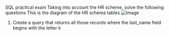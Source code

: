 SQL practical exam
Taking into account the HR scheme, solve the following questions
This is the diagram of the HR schema tables
![image](https://user-images.githubusercontent.com/72313215/231557912-20c0d986-f1f7-4f2b-8056-3663e427ba94.png)

1. Create a query that returns all those records where the last_name field begins with the letter k
